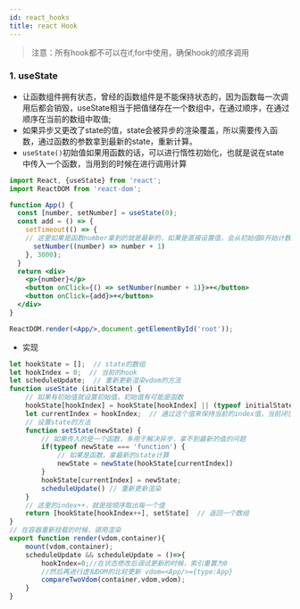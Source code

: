 ```yaml
---
id: react_hooks
title: react Hook
---
```


> 注意：所有hook都不可以在if,for中使用，确保hook的顺序调用
### 1. useState
- 让函数组件拥有状态，曾经的函数组件是不能保持状态的，因为函数每一次调用后都会销毁，useState相当于把值储存在一个数组中，在通过顺序，在通过顺序在当前的数组中取值;
- 如果异步又更改了state的值，state会被异步的渲染覆盖，所以需要传入函数，通过函数的参数拿到最新的state，重新计算。
- `useState()`初始值如果用函数的话，可以进行惰性初始化，也就是说在state中传入一个函数，当用到的时候在进行调用计算

```jsx
import React, {useState} from 'react';
import ReactDOM from 'react-dom';

function App() {
  const [number, setNumber] = useState(0);
  const add = () => {
    setTimeout(() => {
    // 这里如果是函数number拿到的就是最新的，如果是直接设置值，会从初始值0开始计数
      setNumber((number) => number + 1)
    }, 3000);
  }
  return <div>
    <p>{number}</p>
    <button onClick={() => setNumber(number + 1)}>+</button>
    <button onClick={add}>+</button>
  </div>
}

ReactDOM.render(<App/>,document.getElementById('root'));
```
- 实现
```js
let hookState = [];  // state的数组
let hookIndex = 0;  // 当前的hook
let scheduleUpdate;  // 重新更新渲染vdom的方法
function useState (initalState) {
    // 如果有初始值就设置初始值，初始值有可能是函数
    hookState[hookIndex] = hookState[hookIndex] || (typeof initialState ==='function'?initialState():initialState);
    let currentIndex = hookIndex;  // 通过这个值来保持当前的index值，当前闭包内的currentIndex，就不会变化了。
    // 设置state的方法
    function setState(newState) {
        // 如果传入的是一个函数，多用于解决异步，拿不到最新的值的问题
        if(typeof newState === 'function') {
            // 如果是函数，拿最新的state计算
            newState = newState(hookState[currentIndex])
        }
        hookState[currentIndex] = newState;
        scheduleUpdate() // 重新更新渲染
    }
    // 这里的index++，就是按顺序取出每一个值
    return [hookState[hookIndex++], setState]  // 返回一个数组
}
// 在容器重新挂载的时候，调用渲染
export function render(vdom,container){
    mount(vdom,container);
    scheduleUpdate && scheduleUpdate = ()=>{
        hookIndex=0;//在状态修改后调试更新的时候，索引重置为0
        //然后再进行虚拟DOM的比较更新 vdom=<App/>={type:App}
        compareTwoVdom(container,vdom,vdom);
    }
}
```